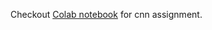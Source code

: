 Checkout [Colab notebook](https://colab.research.google.com/drive/12A3MoOGSWRTBwGFcytIx7MH0zjZJDIwC?usp=sharing) for cnn assignment.
